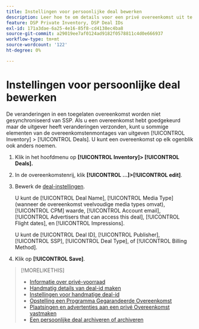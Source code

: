```yaml
---
title: Instellingen voor persoonlijke deal bewerken
description: Leer hoe te om details voor een privé overeenkomst uit te geven.
feature: DSP Private Inventory, DSP Deal IDs
exl-id: 171a3dae-6a25-4e16-85f8-cd4138ec4ba8
source-git-commit: a29019ee7af0124ad9182f0578811c4d0e666937
workflow-type: tm+mt
source-wordcount: '122'
ht-degree: 0%

---
```


# Instellingen voor persoonlijke deal bewerken

De veranderingen in een toegelaten overeenkomst worden niet gesynchroniseerd van SSP. Als u een overeenkomst hebt goedgekeurd maar de uitgever heeft veranderingen verzonden, kunt u sommige elementen van de overeenkomstenmontages van uitgeven [!UICONTROL Inventory] > [!UICONTROL Deals]. U kunt een overeenkomst op elk ogenblik ook anders noemen.

1. Klik in het hoofdmenu op **[!UICONTROL Inventory]> [!UICONTROL Deals].**

1. In de overeenkomstenrij, klik  **[!UICONTROL ...]>[!UICONTROL edit]**.

1. Bewerk de [deal-instellingen](deal-id-settings.md).

   U kunt de [!UICONTROL Deal Name], [!UICONTROL Media Type] (wanneer de overeenkomst veelvoudige media types omvat), [!UICONTROL CPM] waarde, [!UICONTROL Account email], [!UICONTROL Advertisers that can access this deal], [!UICONTROL Flight dates], en [!UICONTROL Impressions].

   U kunt de [!UICONTROL Deal ID], [!UICONTROL Publisher], [!UICONTROL SSP], [!UICONTROL Deal Type], of [!UICONTROL Billing Method].

1. Klik op **[!UICONTROL Save]**.

>[!MORELIKETHIS]
>
>* [Informatie over privé-voorraad](private-inventory-about.md)
>* [Handmatig details van deal-id maken](deal-id-create.md)
>* [Instellingen voor handmatige deal-id](deal-id-settings.md)
>* [Opstelling een Programma Gegarandeerde Overeenkomst](programmatic-guaranteed-set-up.md)
>* [Plaatsingen en advertenties aan een privé Overeenkomst vastmaken](/help/dsp/inventory/deal-id-attach-placements.md)
>* [Een persoonlijke deal archiveren of archiveren](/help/dsp/inventory/private-deal-archive-unarchive.md)

